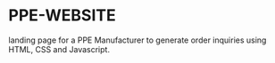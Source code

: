 # PPE-WEBSITE
landing page for a PPE Manufacturer to generate order inquiries using HTML, CSS and Javascript. 
